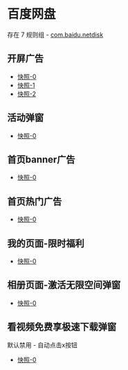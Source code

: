 # 百度网盘

存在 7 规则组 - [com.baidu.netdisk](/src/apps/com.baidu.netdisk.ts)

## 开屏广告

- [快照-0](https://gkd-kit.gitee.io/import/38517192/edc1d0a6-ebdd-48b0-9e11-f0b2c277c40a)
- [快照-1](https://gkd-kit.gitee.io/import/12648924)
- [快照-2](https://gkd-kit.gitee.io/import/12706553)

## 活动弹窗

- [快照-0](https://gkd-kit.gitee.io/import/12642505)

## 首页banner广告

- [快照-0](https://gkd-kit.gitee.io/import/12706544)

## 首页热门广告

- [快照-0](https://gkd-kit.gitee.io/import/12706544)

## 我的页面-限时福利

- [快照-0](https://gkd-kit.gitee.io/import/12706549)

## 相册页面-激活无限空间弹窗

- [快照-0](https://gkd-kit.gitee.io/import/12648987)

## 看视频免费享极速下载弹窗

默认禁用 - 自动点击x按钮

- [快照-0](https://gkd-kit.songe.li/import/12783106)
